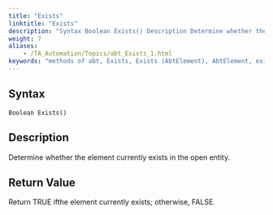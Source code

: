 ```yaml
--- 
title: "Exists"
linktitle: "Exists"
description: "Syntax Boolean Exists() Description Determine whether the element currently exists in the open entity. Return Value Return TRUE if the element currently exists ; otherwise, FALSE ."
weight: 7
aliases: 
    - /TA_Automation/Topics/abt_Exists_1.html
keywords: "methods of abt, Exists, Exists (AbtElement), AbtElement, exists, abtelment exists, existence of control in window, control currently exists in window, HTML element currently exists web page"
---
```


## Syntax

`Boolean Exists()`

## Description  

Determine whether the element currently exists in the open entity.

## Return Value  

Return TRUE ifthe element currently exists; otherwise, FALSE.




